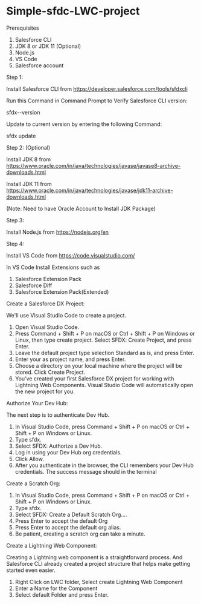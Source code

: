 # Simple-sfdc-LWC-project

Prerequisites

1.	Salesforce CLI
2.	JDK 8 or JDK 11 (Optional)
3.	Node.js
4.	VS Code
5.	Salesforce account

Step 1:

Install Salesforce CLI from https://developer.salesforce.com/tools/sfdxcli

Run this Command in Command Prompt to Verify Salesforce CLI version:

sfdx--version

Update to current version by entering the following Command:

sfdx update

Step 2: (Optional)

Install JDK 8 from https://www.oracle.com/in/java/technologies/javase/javase8-archive-downloads.html

Install JDK 11 from https://www.oracle.com/in/java/technologies/javase/jdk11-archive-downloads.html

(Note: Need to have Oracle Account to Install JDK Package)

Step 3:

Install Node.js from https://nodejs.org/en

Step 4:

Install VS Code from https://code.visualstudio.com/

In VS Code Install Extensions such as

1.	Salesforce Extension Pack
2.	Salesforce Diff
3.	Salesforce Extension Pack(Extended)


Create a Salesforce DX Project:

We'll use Visual Studio Code to create a project.

1.	Open Visual Studio Code.
2.	Press Command + Shift + P on macOS or Ctrl + Shift + P on Windows or Linux, then type create project. Select SFDX: Create Project, and press Enter.
3.	Leave the default project type selection Standard as is, and press Enter.
4.	Enter your as project name, and press Enter.
5.	Choose a directory on your local machine where the project will be stored. Click Create Project.
6.	You’ve created your first Salesforce DX project for working with Lightning Web Components. Visual Studio Code will automatically open the new project for you.

Authorize Your Dev Hub:

The next step is to authenticate Dev Hub. 

1.	In Visual Studio Code, press Command + Shift + P on macOS or Ctrl + Shift + P on Windows or Linux.
2.	Type sfdx.
3.	Select SFDX: Authorize a Dev Hub.
4.	Log in using your Dev Hub org credentials.
5.	Click Allow.
6.	After you authenticate in the browser, the CLI remembers your Dev Hub credentials. The success message should in the terminal


Create a Scratch Org:

1.	In Visual Studio Code, press Command + Shift + P on macOS or Ctrl + Shift + P on Windows or Linux.
2.	Type sfdx.
3.	Select SFDX: Create a Default Scratch Org....
4.	Press Enter to accept the default Org
5.	Press Enter to accept the default org alias.
6.	Be patient, creating a scratch org can take a minute.


Create a Lightning Web Component:

Creating a Lightning web component is a straightforward process. And Salesforce CLI already created a project structure that helps make getting started even easier.

1.	Right Click on LWC folder, Select create Lightning Web Component
2.	Enter a Name for the Component
3.	Select default Folder and press Enter.
